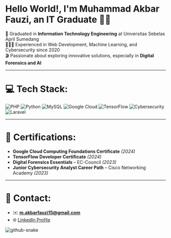 # Hello World!, I'm Muhammad Akbar Fauzi, an IT Graduate 👋🏼

🛜 Graduated in **Information Technology Engineering** at Universitas Sebelas April Sumedang<br>👨🏼‍💻 Experienced in Web Development, Machine Learning, and Cybersecurity since 2020<br>🎬 Passionate about exploring innovative solutions, especially in **Digital Forensics and AI**

---

# 💻 Tech Stack:
![PHP](https://img.shields.io/badge/php-%23777BB4.svg?style=for-the-badge&logo=php&logoColor=white) 
![Python](https://img.shields.io/badge/python-%233776AB.svg?style=for-the-badge&logo=python&logoColor=white) 
![MySQL](https://img.shields.io/badge/mysql-%234479A1.svg?style=for-the-badge&logo=mysql&logoColor=white) 
![Google Cloud](https://img.shields.io/badge/google-cloud-%234285F4.svg?style=for-the-badge&logo=google-cloud&logoColor=white) 
![TensorFlow](https://img.shields.io/badge/tensorflow-%23FF6F00.svg?style=for-the-badge&logo=tensorflow&logoColor=white) 
![Cybersecurity](https://img.shields.io/badge/cybersecurity-%230072C6.svg?style=for-the-badge&logo=cybersecurity&logoColor=white) 
![Laravel](https://img.shields.io/badge/laravel-%23FF2D20.svg?style=for-the-badge&logo=laravel&logoColor=white)

---

# 📜 Certifications:
- **Google Cloud Computing Foundations Certificate** *(2024)*  
- **TensorFlow Developer Certificate** *(2024)*  
- **Digital Forensics Essentials** – EC-Council *(2023)*  
- **Junior Cybersecurity Analyst Career Path** – Cisco Networking Academy *(2023)*  

---

# 📧 Contact:
- ✉️ **m.akbarfauzi15@gmail.com**  
- 🌐 [LinkedIn Profile](http://www.linkedin.com/in/muhammad-akbar-fauzi)

<picture>
  <source media="(prefers-color-scheme: dark)" srcset="https://raw.githubusercontent.com/tobiasmeyhoefer/tobiasmeyhoefer/output/github-snake-dark.svg" />
  <source media="(prefers-color-scheme: light)" srcset="https://raw.githubusercontent.com/tobiasmeyhoefer/tobiasmeyhoefer/output/github-snake.svg" />
  <img alt="github-snake" src="https://raw.githubusercontent.com/tobiasmeyhoefer/tobiasmeyhoefer/output/github-snake.svg" />
</picture>

